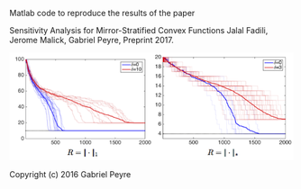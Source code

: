 Matlab code to reproduce the results of the paper

Sensitivity Analysis for Mirror-Stratified Convex Functions
Jalal Fadili, Jerome Malick, Gabriel Peyre, Preprint 2017.

![Convergence of FB](img/convergence.png)

Copyright (c) 2016 Gabriel Peyre
